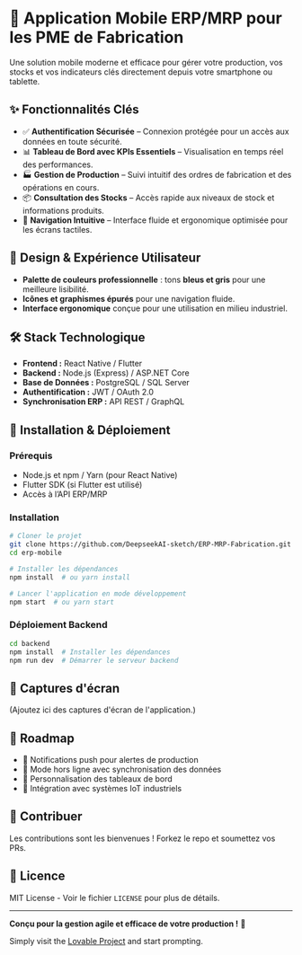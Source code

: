 # 📱 Application Mobile ERP/MRP pour les PME de Fabrication

Une solution mobile moderne et efficace pour gérer votre production, vos stocks et vos indicateurs clés directement depuis votre smartphone ou tablette.

## ✨ Fonctionnalités Clés

- ✅ **Authentification Sécurisée** – Connexion protégée pour un accès aux données en toute sécurité.
- 📊 **Tableau de Bord avec KPIs Essentiels** – Visualisation en temps réel des performances.
- 🏭 **Gestion de Production** – Suivi intuitif des ordres de fabrication et des opérations en cours.
- 📦 **Consultation des Stocks** – Accès rapide aux niveaux de stock et informations produits.
- 🧭 **Navigation Intuitive** – Interface fluide et ergonomique optimisée pour les écrans tactiles.

## 🎨 Design & Expérience Utilisateur

- **Palette de couleurs professionnelle** : tons **bleus et gris** pour une meilleure lisibilité.
- **Icônes et graphismes épurés** pour une navigation fluide.
- **Interface ergonomique** conçue pour une utilisation en milieu industriel.

## 🛠️ Stack Technologique

- **Frontend :** React Native / Flutter
- **Backend :** Node.js (Express) / ASP.NET Core
- **Base de Données :** PostgreSQL / SQL Server
- **Authentification :** JWT / OAuth 2.0
- **Synchronisation ERP :** API REST / GraphQL

## 🚀 Installation & Déploiement

### Prérequis
- Node.js et npm / Yarn (pour React Native)
- Flutter SDK (si Flutter est utilisé)
- Accès à l’API ERP/MRP

### Installation
```bash
# Cloner le projet
git clone https://github.com/DeepseekAI-sketch/ERP-MRP-Fabrication.git
cd erp-mobile

# Installer les dépendances
npm install  # ou yarn install

# Lancer l'application en mode développement
npm start  # ou yarn start
```

### Déploiement Backend
```bash
cd backend
npm install  # Installer les dépendances
npm run dev  # Démarrer le serveur backend
```

## 📸 Captures d'écran
(Ajoutez ici des captures d'écran de l'application.)

## 🔮 Roadmap
- 🔹 Notifications push pour alertes de production
- 🔹 Mode hors ligne avec synchronisation des données
- 🔹 Personnalisation des tableaux de bord
- 🔹 Intégration avec systèmes IoT industriels

## 🤝 Contribuer
Les contributions sont les bienvenues ! Forkez le repo et soumettez vos PRs.

## 📄 Licence
MIT License - Voir le fichier `LICENSE` pour plus de détails.

---
**Conçu pour la gestion agile et efficace de votre production !** 🚀


Simply visit the [Lovable Project](https://lovable.dev/projects/87637d9d-7e86-49b7-ba0a-67b0ac683f3f) and start prompting.

